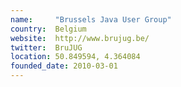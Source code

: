 ```yaml
---
name:     "Brussels Java User Group"
country:  Belgium
website:  http://www.brujug.be/
twitter:  BruJUG
location: 50.849594, 4.364084
founded_date: 2010-03-01
---
```

